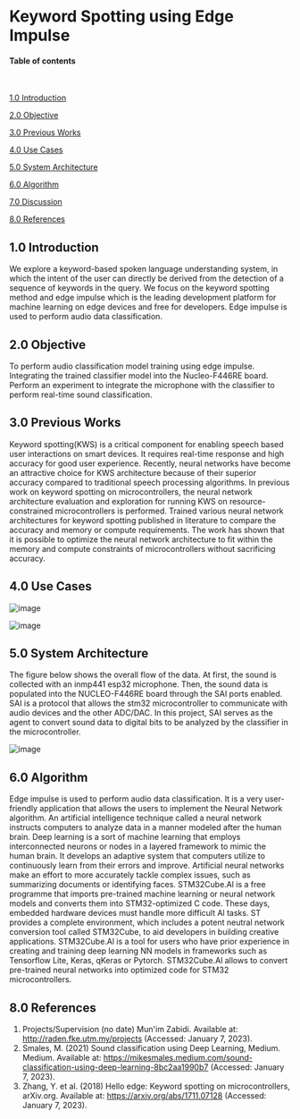 # Keyword Spotting using Edge Impulse

#### Table of contents

<br>

[1.0 Introduction](#10-introduction)

[2.0 Objective](#20-objective)

[3.0 Previous Works](#30-previous-works)

[4.0 Use Cases](#40-use-cases)

[5.0 System Architecture](#50-system-architecture)

[6.0 Algorithm](#60-algorithm)

[7.0 Discussion](#70-discussion)

[8.0 References](#80-references)


## 1.0 Introduction

We explore a keyword-based spoken language understanding system, in which the intent of the user can directly be derived from the detection of a sequence of keywords in the query. We focus on the keyword spotting method and edge impulse which is the leading development platform for machine learning on edge devices and free for developers. Edge impulse is used to perform audio data classification.

## 2.0 Objective

To perform audio classification model training using edge impulse.
Integrating the trained classifier model into the Nucleo-F446RE board.
Perform an experiment to integrate the microphone with the classifier to perform real-time sound classification.

## 3.0 Previous Works

Keyword spotting(KWS) is a critical component for enabling speech based user interactions on smart devices. It requires real-time response and high accuracy for good user experience. Recently, neural networks have become an attractive choice for KWS architecture because of their superior accuracy compared to traditional speech processing algorithms. In previous work on keyword spotting on microcontrollers, the neural network architecture evaluation and exploration for running KWS on resource-constrained microcontrollers is performed. Trained various neural network architectures for keyword spotting published in literature to compare the accuracy and memory or compute requirements. The work has shown that it is possible to optimize the neural network architecture to fit within the memory and compute constraints of microcontrollers without sacrificing accuracy.

## 4.0 Use Cases
![image](https://user-images.githubusercontent.com/92903308/209988352-1c8fbe66-d4de-479a-956f-b9c9cf46e7d0.png)

![image](https://user-images.githubusercontent.com/92903308/209988403-8de28f1f-e491-4ee8-aac0-bb9800cd5e3b.png)


## 5.0 System Architecture

The figure below shows the overall flow of the data. At first, the sound is collected with an inmp441 esp32 microphone. Then, the sound data is populated into the NUCLEO-F446RE board through the SAI ports enabled. SAI is a protocol that allows the stm32 microcontroller to communicate with audio devices and the other ADC/DAC. In this project, SAI serves as the agent to convert sound data to digital bits to be analyzed by the classifier in the microcontroller.

![image](https://user-images.githubusercontent.com/92903308/209988520-411d8803-7295-4f93-96db-7403fe5f0e97.png)

## 6.0 Algorithm

Edge impulse is used to perform audio data classification. It is a very user-friendly application that allows the users to implement the Neural Network algorithm. An artificial intelligence technique called a neural network instructs computers to analyze data in a manner modeled after the human brain. Deep learning is a sort of machine learning that employs interconnected neurons or nodes in a layered framework to mimic the human brain. It develops an adaptive system that computers utilize to continuously learn from their errors and improve. Artificial neural networks make an effort to more accurately tackle complex issues, such as summarizing documents or identifying faces. STM32Cube.Al is a free programme that imports pre-trained machine learning or neural network models and converts them into STM32-optimized C code. These days, embedded hardware devices must handle more difficult Al tasks. ST provides a complete environment, which includes a potent neutral network conversion tool called STM32Cube, to aid developers in building creative applications. STM32Cube.Al is a tool for users who have prior experience in creating and training deep learning NN models in frameworks such as Tensorflow Lite, Keras, qKeras or Pytorch. STM32Cube.Al allows to convert pre-trained neural networks into optimized code for STM32 microcontrollers.

## 8.0 References
1. Projects/Supervision (no date) Mun'im Zabidi. Available at: http://raden.fke.utm.my/projects (Accessed: January 7, 2023).
2. Smales, M. (2021) Sound classification using Deep Learning, Medium. Medium. Available at: https://mikesmales.medium.com/sound-classification-using-deep-learning-8bc2aa1990b7 (Accessed: January 7, 2023).
3. Zhang, Y. et al. (2018) Hello edge: Keyword spotting on microcontrollers, arXiv.org. Available at: https://arxiv.org/abs/1711.07128 (Accessed: January 7, 2023).

